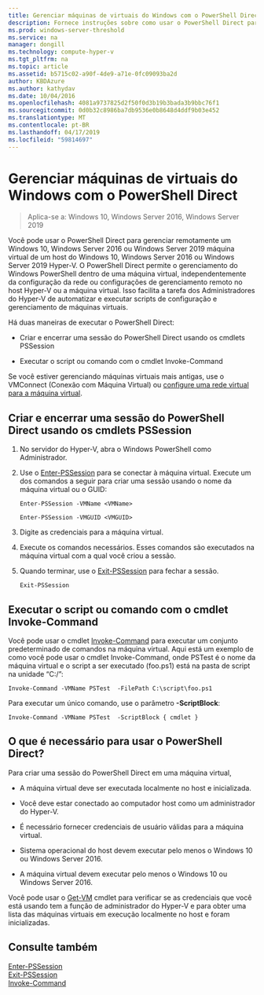 ```yaml
---
title: Gerenciar máquinas de virtuais do Windows com o PowerShell Direct
description: Fornece instruções sobre como usar o PowerShell Direct para gerenciar máquinas virtuais sem depender de uma rede ou conexão remota a eles.
ms.prod: windows-server-threshold
ms.service: na
manager: dongill
ms.technology: compute-hyper-v
ms.tgt_pltfrm: na
ms.topic: article
ms.assetid: b5715c02-a90f-4de9-a71e-0fc09093ba2d
author: KBDAzure
ms.author: kathydav
ms.date: 10/04/2016
ms.openlocfilehash: 4081a9737825d2f50f0d3b19b3bada3b9bbc76f1
ms.sourcegitcommit: 0d0b32c8986ba7db9536e0b8648d4ddf9b03e452
ms.translationtype: MT
ms.contentlocale: pt-BR
ms.lasthandoff: 04/17/2019
ms.locfileid: "59814697"
---
```

# <a name="manage-windows-virtual-machines-with-powershell-direct"></a>Gerenciar máquinas de virtuais do Windows com o PowerShell Direct

>Aplica-se a: Windows 10, Windows Server 2016, Windows Server 2019
  
Você pode usar o PowerShell Direct para gerenciar remotamente um Windows 10, Windows Server 2016 ou Windows Server 2019 máquina virtual de um host do Windows 10, Windows Server 2016 ou Windows Server 2019 Hyper-V. O PowerShell Direct permite o gerenciamento do Windows PowerShell dentro de uma máquina virtual, independentemente da configuração da rede ou configurações de gerenciamento remoto no host Hyper-V ou a máquina virtual. Isso facilita a tarefa dos Administradores do Hyper-V de automatizar e executar scripts de configuração e gerenciamento de máquinas virtuais.  
  
Há duas maneiras de executar o PowerShell Direct:  
  
- Criar e encerrar uma sessão do PowerShell Direct usando os cmdlets PSSession
  
- Executar o script ou comando com o cmdlet Invoke-Command
  
Se você estiver gerenciando máquinas virtuais mais antigas, use o VMConnect (Conexão com Máquina Virtual) ou [configure uma rede virtual para a máquina virtual](https://technet.microsoft.com/library/cc816585.aspx).  
  
## <a name="create-and-exit-a-powershell-direct-session-using-pssession-cmdlets"></a>Criar e encerrar uma sessão do PowerShell Direct usando os cmdlets PSSession  
  
1. No servidor do Hyper-V, abra o Windows PowerShell como Administrador.  
  
2. Use o [Enter-PSSession](https://technet.microsoft.com/library/hh849707.aspx) para se conectar à máquina virtual. Execute um dos comandos a seguir para criar uma sessão usando o nome da máquina virtual ou o GUID:  
  
    ```  
    Enter-PSSession -VMName <VMName>  
    ```  
  
    ```  
    Enter-PSSession -VMGUID <VMGUID>  
    ```  
  
3. Digite as credenciais para a máquina virtual.   
4. Execute os comandos necessários. Esses comandos são executados na máquina virtual com a qual você criou a sessão.  
  
5.  Quando terminar, use o [Exit-PSSession](https://technet.microsoft.com/library/hh849743.aspx) para fechar a sessão.   
  
    ```  
    Exit-PSSession  
    ```  
  
## <a name="run-script-or-command-with-invoke-command-cmdlet"></a>Executar o script ou comando com o cmdlet Invoke-Command  
Você pode usar o cmdlet [Invoke-Command](https://docs.microsoft.com/powershell/module/Microsoft.PowerShell.Core/Invoke-Command) para executar um conjunto predeterminado de comandos na máquina virtual. Aqui está um exemplo de como você pode usar o cmdlet Invoke-Command, onde PSTest é o nome da máquina virtual e o script a ser executado (foo.ps1) está na pasta de script na unidade “C:/”:  
  
```  
Invoke-Command -VMName PSTest  -FilePath C:\script\foo.ps1  
```  
  
Para executar um único comando, use o parâmetro **-ScriptBlock**:  
  
```  
Invoke-Command -VMName PSTest  -ScriptBlock { cmdlet }  
```  
  
## <a name="whats-required-to-use-powershell-direct"></a>O que é necessário para usar o PowerShell Direct?  
Para criar uma sessão do PowerShell Direct em uma máquina virtual,  
  
-   A máquina virtual deve ser executada localmente no host e inicializada.  
  
-   Você deve estar conectado ao computador host como um administrador do Hyper-V.  
  
-   É necessário fornecer credenciais de usuário válidas para a máquina virtual.  
  
-   Sistema operacional do host devem executar pelo menos o Windows 10 ou Windows Server 2016.
  
-   A máquina virtual devem executar pelo menos o Windows 10 ou Windows Server 2016.  
  
Você pode usar o [Get-VM](https://docs.microsoft.com/powershell/module/hyper-v/get-vm) cmdlet para verificar se as credenciais que você está usando tem a função de administrador do Hyper-V e para obter uma lista das máquinas virtuais em execução localmente no host e foram inicializadas.  
  
## <a name="see-also"></a>Consulte também  
[Enter-PSSession](https://docs.microsoft.com/powershell/module/Microsoft.PowerShell.Core/Enter-PSSession)  
[Exit-PSSession](https://docs.microsoft.com/powershell/module/Microsoft.PowerShell.Core/Exit-PSSession)  
[Invoke-Command](https://docs.microsoft.com/powershell/module/Microsoft.PowerShell.Core/Invoke-Command)  
  


